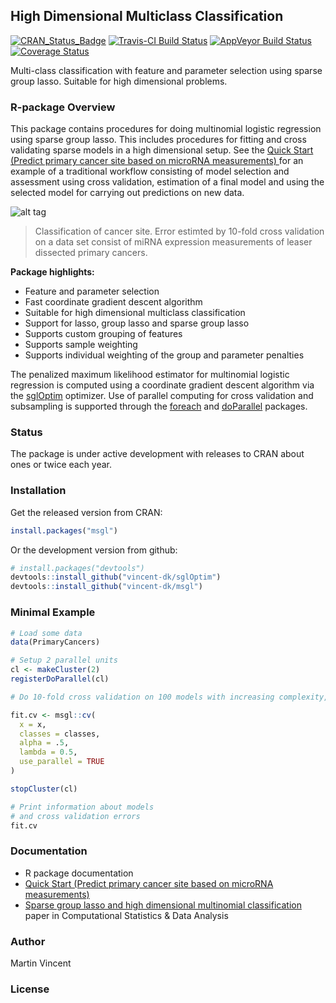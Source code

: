 ## High Dimensional Multiclass Classification 

[![CRAN_Status_Badge](http://www.r-pkg.org/badges/version/msgl)](http://cran.r-project.org/package=msgl)
[![Travis-CI Build Status](https://travis-ci.org/vincent-dk/msgl.svg?branch=master)](https://travis-ci.org/vincent-dk/msgl)
[![AppVeyor Build Status](https://ci.appveyor.com/api/projects/status/github/vincent-dk/msgl?branch=master&svg=true)](https://ci.appveyor.com/project/vincent-dk/msgl)
[![Coverage Status](https://codecov.io/github/vincent-dk/msgl/coverage.svg?branch=master)](https://codecov.io/github/vincent-dk/msgl?branch=master)

Multi-class classification with feature and parameter selection using sparse group lasso. Suitable for high dimensional problems.

### R-package Overview

This package contains procedures for doing multinomial logistic regression using sparse group lasso. This includes procedures for fitting and cross validating sparse models in a high dimensional setup. See the [Quick Start (Predict primary cancer site based on microRNA measurements) ](quick-start.md) for an example of a traditional workflow consisting of model selection and assessment using cross validation, estimation of a final model and using the selected model for carrying out predictions on new data.  

![alt tag](https://raw.github.com/vincent-dk/msgl/master/fig1.png)
> Classification of cancer site. Error estimted by 10-fold cross validation on a data set consist of miRNA expression measurements of leaser dissected primary cancers.

**Package highlights:**

* Feature and parameter selection
* Fast coordinate gradient descent algorithm
* Suitable for high dimensional multiclass classification
* Support for lasso, group lasso and sparse group lasso
* Supports custom grouping of features
* Supports sample weighting
* Supports individual weighting of the group and parameter penalties

The penalized maximum likelihood estimator for multinomial logistic regression is computed using a coordinate gradient descent algorithm via the [sglOptim](https://github.com/vincent-dk/sglOptim) optimizer. Use of parallel computing for cross validation and subsampling is supported through the [foreach](https://cran.r-project.org/package=foreach) and [doParallel](https://cran.r-project.org/package=doParallel) packages.


### Status

The package is under active development with releases to CRAN about ones or twice each year.

### Installation

Get the released version from CRAN:

```R
install.packages("msgl")
```

Or the development version from github:

```R
# install.packages("devtools")
devtools::install_github("vincent-dk/sglOptim")
devtools::install_github("vincent-dk/msgl")
```

### Minimal Example

```R
# Load some data
data(PrimaryCancers)

# Setup 2 parallel units
cl <- makeCluster(2)
registerDoParallel(cl)

# Do 10-fold cross validation on 100 models with increasing complexity, using the 2 parallel units

fit.cv <- msgl::cv(
  x = x, 
  classes = classes, 
  alpha = .5, 
  lambda = 0.5, 
  use_parallel = TRUE
)

stopCluster(cl)

# Print information about models
# and cross validation errors
fit.cv
```

### Documentation
* R package documentation
* [Quick Start (Predict primary cancer site based on microRNA measurements) ](quick-start.md)
* [Sparse group lasso and high dimensional multinomial classification](http://dx.doi.org/10.1016/j.csda.2013.06.004) paper in Computational Statistics & Data Analysis

### Author

Martin Vincent

### License